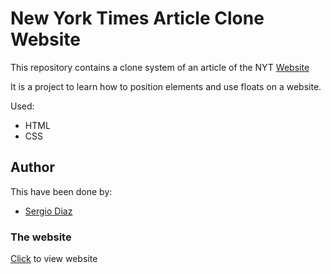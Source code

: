 # New York Times Article Clone Website

This repository contains a clone system of an article of the NYT [Website](https://www.nytimes.com/2014/03/18/science/space/detection-of-waves-in-space-buttresses-landmark-theory-of-big-bang.html?_r=0)

It is a project to learn how to position elements and use floats on a website.

Used:

* HTML
* CSS

## Author
This have been done by:

* [Sergio Diaz](https://github.com/serdg0) 

### The website
[Click](https://serdg0.github.io/Positioning-and-floating-elements/.) to view website
